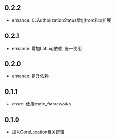 ## 0.2.2
- enhance: CLAuthorizationStatus增加from和to扩展

## 0.2.1
- enhance: 增加LatLng依赖, 统一使用

## 0.2.0
- enhance: 提升依赖

## 0.1.1
- chore: 使用static_frameworks

## 0.1.0
- 加入CoreLocation相关逻辑
